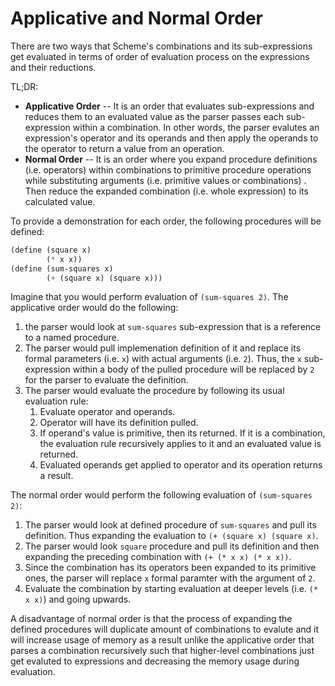 # Applicative and Normal Order

There are two ways that Scheme's combinations and its sub-expressions
get evaluated in terms of order of evaluation process
on the expressions and their reductions.

TL;DR:

- **Applicative Order** -- It is an order that
  evaluates sub-expressions and reduces them to an
  evaluated value as the parser passes each
  sub-expression within a combination. In other words,
  the parser evalutes an expression's operator and its
  operands and then apply the operands to the operator
  to return a value from an operation.
- **Normal Order** -- It is an order where you expand
  procedure definitions (i.e. operators) within combinations to
  primitive procedure operations while substituting arguments
  (i.e. primitive values or combinations) . Then reduce the expanded combination
  (i.e. whole expression) to its calculated value.

To provide a demonstration for each order, the
following procedures will be defined:
```scheme
(define (square x)
        (* x x))
(define (sum-squares x)
        (+ (square x) (square x)))
```
Imagine that you would perform evaluation of
`(sum-squares 2)`.
The applicative order would do the following:
1. the parser would look at `sum-squares`
   sub-expression that is a reference to a named
   procedure.
2. The parser would pull implemenation definition of it and
   replace its formal parameters (i.e. `x`) with actual
   arguments (i.e. `2`). Thus, the `x` sub-expression
   within a body of the pulled procedure will be
   replaced by `2` for the parser to evaluate the
   definition.
3. The parser would evaluate the procedure by following
   its usual evaluation rule:
   1. Evaluate operator and operands.
   2. Operator will have its definition pulled.
   3. If operand's value is primitive, then its
      returned. If it is a combination, the evaluation
      rule recursively applies to it and an evaluated
      value is returned.
   4. Evaluated operands get applied to operator and
      its operation returns a result.


The normal order would perform the following evaluation
of `(sum-squares 2)`:
1. The parser would look at defined procedure of
   `sum-squares` and pull its definition. Thus
   expanding the evaluation to `(+ (square x) (square x)`.
2. The parser would look `square` procedure and pull
   its definition and then expanding the preceding
   combination with `(+ (* x x) (* x x))`.
3. Since the combination has its operators been
   expanded to its primitive ones, the parser will
   replace `x` formal paramter with the argument of
   `2`.
4. Evaluate the combination by starting evaluation at
   deeper levels (i.e. `(* x x)`) and going upwards.

A disadvantage of normal order is that the process of
expanding the defined procedures will duplicate amount
of combinations to evalute and it will increase usage
of memory as a result unlike the applicative order that
parses a combination recursively such that
higher-level combinations just get evaluted to
expressions and decreasing the memory usage during
evaluation.
